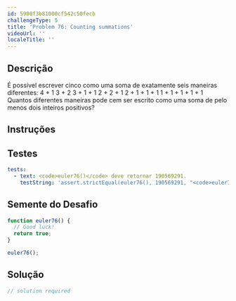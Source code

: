 ```yaml
---
id: 5900f3b81000cf542c50fecb
challengeType: 5
title: 'Problem 76: Counting summations'
videoUrl: ''
localeTitle: ''
---
```


## Descrição
<section id="description"> É possível escrever cinco como uma soma de exatamente seis maneiras diferentes: 4 + 1 3 + 2 3 + 1 + 1 2 + 2 + 1 2 + 1 + 1 + 1 1 + 1 + 1 + 1 + 1 Quantos diferentes maneiras pode cem ser escrito como uma soma de pelo menos dois inteiros positivos? </section>

## Instruções
<section id="instructions">
</section>

## Testes
<section id='tests'>

```yml
tests:
  - text: <code>euler76()</code> deve retornar 190569291.
    testString: 'assert.strictEqual(euler76(), 190569291, "<code>euler76()</code> should return 190569291.");'

```

</section>

## Semente do Desafio
<section id='challengeSeed'>

<div id='js-seed'>

```js
function euler76() {
  // Good luck!
  return true;
}

euler76();

```

</div>



</section>

## Solução
<section id='solution'>

```js
// solution required
```
</section>
